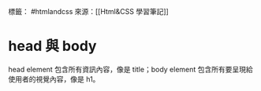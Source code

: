 標籤： #htmlandcss 
來源：[[Html&CSS 學習筆記]]

# head 與 body
head element 包含所有資訊內容，像是 title；body element 包含所有要呈現給使用者的視覺內容，像是 h1。
